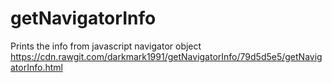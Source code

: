 # getNavigatorInfo
Prints the info from javascript navigator object
https://cdn.rawgit.com/darkmark1991/getNavigatorInfo/79d5d5e5/getNavigatorInfo.html
